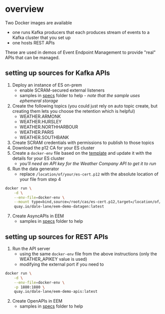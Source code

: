 # overview

Two Docker images are available
- one runs Kafka producers that each produces stream of events to a Kafka cluster that you set up
- one hosts REST APIs

These are used in demos of Event Endpoint Management to provide "real" APIs that can be managed.

## setting up sources for Kafka APIs

1. Deploy an instance of ES on-prem
    * enable SCRAM-secured external listeners
    * samples in [specs](https://github.com/dalelane/eem-demo-datagen/tree/main/specs/eventstreams) folder to help - _note that the sample uses ephemeral storage_
2. Create the following topics (you could just rely on auto topic create, but creating them lets you choose the retention which is helpful)
    - WEATHER.ARMONK
    - WEATHER.HURSLEY
    - WEATHER.NORTHHARBOUR
    - WEATHER.PARIS
    - WEATHER.SOUTHBANK
3. Create SCRAM credentials with permissions to publish to those topics
4. Download the p12 CA for your ES cluster
5. Create a `docker-env` file based on the [template](https://github.com/dalelane/eem-demo-datagen/blob/main/sample-docker-env) and update it with the details for your ES cluster
    * _you'll need an API key for the Weather Company API to get it to run_
6. Run the data generator
    * replace `/location/of/your/es-cert.p12` with the absolute location of your file from step 4
```sh
docker run \
    -d \
    --env-file=docker-env \
    --mount type=bind,source=/root/cas/es-cert.p12,target=/location/of/your/es-cert.p12,readonly \
    quay.io/dale-lane/eem-demo-datagen:latest
```
7. Create AsyncAPIs in EEM
    * samples in [specs](https://github.com/dalelane/eem-demo-datagen/tree/main/specs/asyncapi) folder to help

## setting up sources for REST APIs

1. Run the API server
    * using the same `docker-env` file from the above instructions (only the WEATHER_APIKEY value is used)
    * modifying the external port if you need to
```sh
docker run \
    -d \
    --env-file=docker-env \
    -p 1880:1880 \
    quay.io/dale-lane/eem-demo-apis:latest
```

2. Create OpenAPIs in EEM
    * samples in [specs](https://github.com/dalelane/eem-demo-datagen/tree/main/specs/openapi) folder to help
